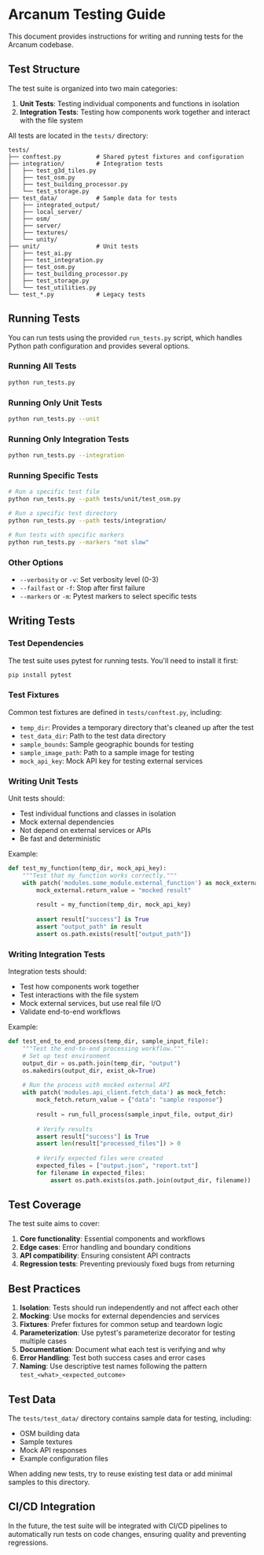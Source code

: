 # Arcanum Testing Guide

This document provides instructions for writing and running tests for the Arcanum codebase.

## Test Structure

The test suite is organized into two main categories:

1. **Unit Tests**: Testing individual components and functions in isolation
2. **Integration Tests**: Testing how components work together and interact with the file system

All tests are located in the `tests/` directory:

```
tests/
├── conftest.py          # Shared pytest fixtures and configuration
├── integration/         # Integration tests
│   ├── test_g3d_tiles.py
│   ├── test_osm.py
│   ├── test_building_processor.py
│   └── test_storage.py
├── test_data/           # Sample data for tests
│   ├── integrated_output/
│   ├── local_server/
│   ├── osm/
│   ├── server/
│   ├── textures/
│   └── unity/
├── unit/                # Unit tests 
│   ├── test_ai.py
│   ├── test_integration.py
│   ├── test_osm.py
│   ├── test_building_processor.py
│   ├── test_storage.py
│   └── test_utilities.py
└── test_*.py            # Legacy tests
```

## Running Tests

You can run tests using the provided `run_tests.py` script, which handles Python path configuration and provides several options.

### Running All Tests

```bash
python run_tests.py
```

### Running Only Unit Tests

```bash
python run_tests.py --unit
```

### Running Only Integration Tests

```bash
python run_tests.py --integration
```

### Running Specific Tests

```bash
# Run a specific test file
python run_tests.py --path tests/unit/test_osm.py

# Run a specific test directory
python run_tests.py --path tests/integration/

# Run tests with specific markers
python run_tests.py --markers "not slow"
```

### Other Options

- `--verbosity` or `-v`: Set verbosity level (0-3)
- `--failfast` or `-f`: Stop after first failure
- `--markers` or `-m`: Pytest markers to select specific tests

## Writing Tests

### Test Dependencies

The test suite uses pytest for running tests. You'll need to install it first:

```bash
pip install pytest
```

### Test Fixtures

Common test fixtures are defined in `tests/conftest.py`, including:

- `temp_dir`: Provides a temporary directory that's cleaned up after the test
- `test_data_dir`: Path to the test data directory
- `sample_bounds`: Sample geographic bounds for testing
- `sample_image_path`: Path to a sample image for testing
- `mock_api_key`: Mock API key for testing external services

### Writing Unit Tests

Unit tests should:
- Test individual functions and classes in isolation
- Mock external dependencies
- Not depend on external services or APIs
- Be fast and deterministic

Example:

```python
def test_my_function(temp_dir, mock_api_key):
    """Test that my_function works correctly."""
    with patch('modules.some_module.external_function') as mock_external:
        mock_external.return_value = "mocked result"
        
        result = my_function(temp_dir, mock_api_key)
        
        assert result["success"] is True
        assert "output_path" in result
        assert os.path.exists(result["output_path"])
```

### Writing Integration Tests

Integration tests should:
- Test how components work together
- Test interactions with the file system
- Mock external services, but use real file I/O
- Validate end-to-end workflows

Example:

```python
def test_end_to_end_process(temp_dir, sample_input_file):
    """Test the end-to-end processing workflow."""
    # Set up test environment
    output_dir = os.path.join(temp_dir, "output")
    os.makedirs(output_dir, exist_ok=True)
    
    # Run the process with mocked external API
    with patch('modules.api_client.fetch_data') as mock_fetch:
        mock_fetch.return_value = {"data": "sample response"}
        
        result = run_full_process(sample_input_file, output_dir)
        
        # Verify results
        assert result["success"] is True
        assert len(result["processed_files"]) > 0
        
        # Verify expected files were created
        expected_files = ["output.json", "report.txt"]
        for filename in expected_files:
            assert os.path.exists(os.path.join(output_dir, filename))
```

## Test Coverage

The test suite aims to cover:

1. **Core functionality**: Essential components and workflows
2. **Edge cases**: Error handling and boundary conditions
3. **API compatibility**: Ensuring consistent API contracts
4. **Regression tests**: Preventing previously fixed bugs from returning

## Best Practices

1. **Isolation**: Tests should run independently and not affect each other
2. **Mocking**: Use mocks for external dependencies and services
3. **Fixtures**: Prefer fixtures for common setup and teardown logic
4. **Parameterization**: Use pytest's parameterize decorator for testing multiple cases
5. **Documentation**: Document what each test is verifying and why
6. **Error Handling**: Test both success cases and error cases
7. **Naming**: Use descriptive test names following the pattern `test_<what>_<expected_outcome>`

## Test Data

The `tests/test_data/` directory contains sample data for testing, including:

- OSM building data
- Sample textures
- Mock API responses
- Example configuration files

When adding new tests, try to reuse existing test data or add minimal samples to this directory.

## CI/CD Integration

In the future, the test suite will be integrated with CI/CD pipelines to automatically run tests on code changes, ensuring quality and preventing regressions.